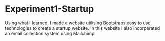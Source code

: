# Experiment1-Startup

Using what I learned, I made a website utilising Bootstraps easy to use technologies to create a startup website.
In this website I also incorperated an email collection system using Mailchimp.

